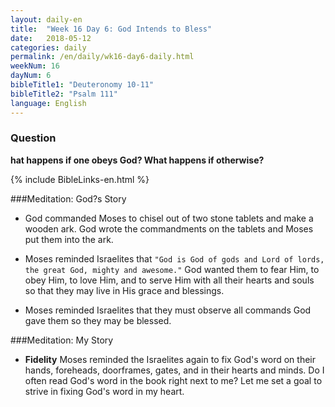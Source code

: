 ```yaml
---
layout: daily-en
title:  "Week 16 Day 6: God Intends to Bless"
date:   2018-05-12
categories: daily
permalink: /en/daily/wk16-day6-daily.html
weekNum: 16
dayNum: 6
bibleTitle1: "Deuteronomy 10-11"
bibleTitle2: "Psalm 111"
language: English
---
```


### Question
**hat happens if one obeys God? What happens if otherwise?**

{% include BibleLinks-en.html %}

###Meditation: God?s Story  
+ God commanded Moses to chisel out of two stone tablets and make a wooden ark. God wrote the commandments on the tablets and Moses put them into the ark.

+ Moses reminded Israelites that `"God is God of gods and Lord of lords, the great God, mighty and awesome."` God wanted them to fear Him, to obey Him, to love Him, and to serve Him with all their hearts and souls so that they may live in His grace and blessings.

+ Moses reminded Israelites that they must observe all commands God gave them so they may be blessed.

###Meditation: My Story  
+ **Fidelity** Moses reminded the Israelites again to fix God's word on their hands, foreheads, doorframes, gates, and in their hearts and minds. Do I often read God's word in the book right next to me? Let me set a goal to strive in fixing God's word in my heart.
